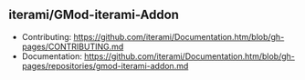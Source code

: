 iterami/GMod-iterami-Addon
--------------------------

* Contributing: https://github.com/iterami/Documentation.htm/blob/gh-pages/CONTRIBUTING.md
* Documentation: https://github.com/iterami/Documentation.htm/blob/gh-pages/repositories/gmod-iterami-addon.md
